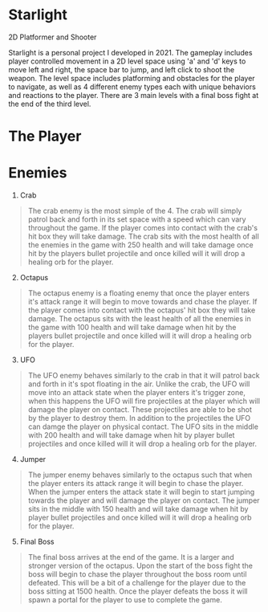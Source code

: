 # Starlight
2D Platformer and Shooter

Starlight is a personal project I developed in 2021. The gameplay includes player controlled movement in a 2D level space using 'a' and 'd' keys to move left and right, the space bar to jump, and left click to shoot the weapon. The level space includes platforming and obstacles for the player to navigate, as well as 4 different enemy types each with unique behaviors and reactions to the player. There are 3 main levels with a final boss fight at the end of the third level.

# The Player


# Enemies
1. Crab  
>The crab enemy is the most simple of the 4. The crab will simply patrol back and forth in its set space with a speed which can vary throughout the game. If the player comes into contact with the crab's hit box they will take damage. The crab sits with the most health of all the enemies in the game with 250 health and will take damage once hit by the players bullet projectile and once killed will it will drop a healing orb for the player.

2. Octapus
>The octapus enemy is a floating enemy that once the player enters it's attack range it will begin to move towards and chase the player. If the player comes into contact with the octapus' hit box they will take damage. The octapus sits with the least health of all the enemies in the game with 100 health and will take damage when hit by the players bullet projectile and once killed will it will drop a healing orb for the player.

3. UFO
>The UFO enemy behaves similarly to the crab in that it will patrol back and forth in it's spot floating in the air. Unlike the crab, the UFO will move into an attack state when the player enters it's trigger zone, when this happens the UFO will fire projectiles at the player which will damage the player on contact. These projectiles are able to be shot by the player to destroy them. In addition to the projectiles the UFO can damge the player on physical contact. The UFO sits in the middle with 200 health and will take damage when hit by player bullet projectiles and once killed will it will drop a healing orb for the player.

4. Jumper
>The jumper enemy behaves similarly to the octapus such that when the player enters its attack range it will begin to chase the player. When the jumper enters the attack state it will begin to start jumping towards the player and will damage the player on contact. The jumper sits in the middle with 150 health and will take damage when hit by player bullet projectiles and once killed will it will drop a healing orb for the player.

5. Final Boss
>The final boss arrives at the end of the game. It is a larger and stronger version of the octapus. Upon the start of the boss fight the boss will begin to chase the player throughout the boss room until defeated. This will be a bit of a challenge for the player due to the boss sitting at 1500 health. Once the player defeats the boss it will spawn a portal for the player to use to complete the game.

